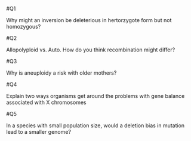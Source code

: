 #Q1 

Why might an inversion be deleterious in hertorzygote form but  not homozygous?

#Q2

Allopolyploid vs. Auto. How do you think recombination might differ?

#Q3

Why is aneuploidy a risk with older mothers?

#Q4 

Explain two ways organisms get around the problems with gene balance associated with X chromosomes

#Q5

In a species with small population size, would a deletion bias in mutation lead to a smaller genome?

